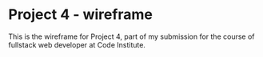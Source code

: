 # Project 4 - wireframe

This is the wireframe for Project 4, part of my submission for the course of fullstack web developer at Code Institute.